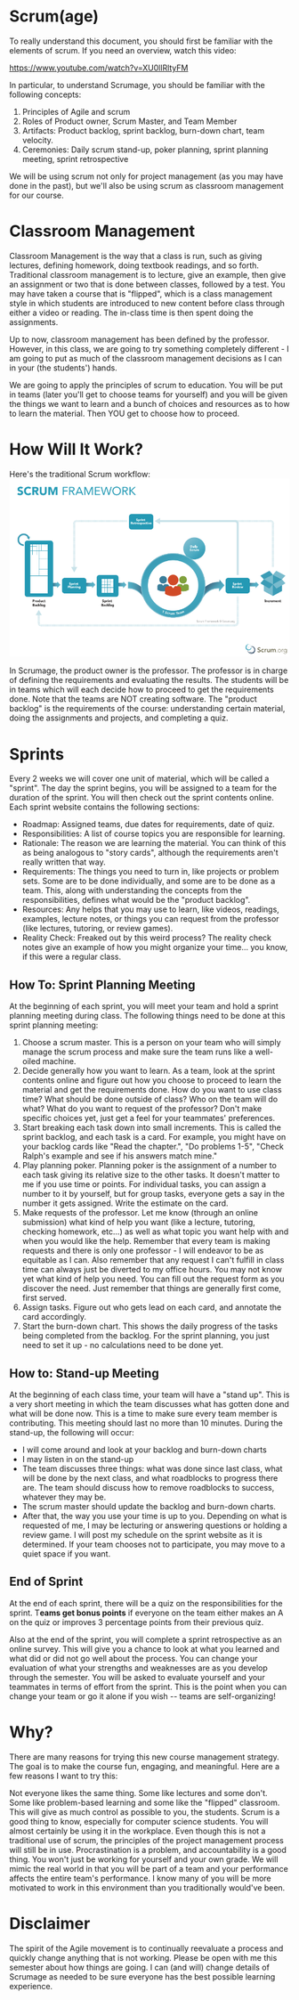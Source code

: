 # Scrum(age)
To really understand this document, you should first be familiar with the elements of scrum.  If you need an overview, watch this video:

https://www.youtube.com/watch?v=XU0llRltyFM

In particular, to understand Scrumage, you should be familiar with the following concepts:

1. Principles of Agile and scrum
2. Roles of Product owner, Scrum Master, and Team Member
3. Artifacts: Product backlog, sprint backlog, burn-down chart, team velocity.
4. Ceremonies: Daily scrum stand-up, poker planning, sprint planning meeting, sprint retrospective

We will be using scrum not only for project management (as you may have done in the past), but we'll also be using scrum as classroom management for our course.  

# Classroom Management
Classroom Management is the way that a class is run, such as giving lectures, defining homework, doing textbook readings, and so forth.  Traditional classroom management is to lecture, give an example, then give an assignment or two that is done between classes, followed by a test.  You may have taken a course that is "flipped", which is a class management style in which students are introduced to new content before class through either a video or reading.  The in-class time is then spent doing the assignments.

Up to now, classroom management has been defined by the professor.  However, in this class, we are going to try something completely different - I am going to put as much of the classroom management decisions as I can in your (the students') hands.

We are going to apply the principles of scrum to education. You will be put in teams (later you'll get to choose teams for yourself) and you will be given the things we want to learn and a bunch of choices and resources as to how to learn the material.  Then YOU get to choose how to proceed.

# How Will It Work?

Here's the traditional Scrum workflow: ![scrum workflow graphic](https://github.com/vsummet/mat310_scrummage_master/blob/master/ScrumWorkflow.png)

In Scrumage, the product owner is the professor.  The professor is in charge of defining the requirements and evaluating the results.  The students will be in teams which will each decide how to proceed to get the requirements done.  Note that the teams are NOT creating software.  The "product backlog" is the requirements of the course: understanding certain material, doing the assignments and projects, and completing a quiz.  

# Sprints
Every 2 weeks we will cover one unit of material, which will be called a "sprint".  The day the sprint begins, you will be assigned to a team for the duration of the sprint.  You will then check out the sprint contents online.  Each sprint website contains the following sections:

* Roadmap: Assigned teams, due dates for requirements, date of quiz. 
* Responsibilities: A list of course topics you are responsible for learning.  
* Rationale: The reason we are learning the material.  You can think of this as being analogous to "story cards", although the requirements aren't really written that way.
* Requirements: The things you need to turn in, like projects or problem sets.  Some are to be done individually, and some are to be done as a team.  This, along with understanding the concepts from the responsibilities, defines what would be the "product backlog".
* Resources: Any helps that you may use to learn, like videos, readings, examples, lecture notes, or things you can request from the professor (like lectures, tutoring, or review games).
* Reality Check: Freaked out by this weird process?  The reality check notes give an example of how you might organize your time... you know, if this were a regular class.

## How To: Sprint Planning Meeting
 At the beginning of each sprint, you will meet your team and hold a sprint planning meeting during class.  The following things need to be done at this sprint planning meeting:

1. Choose a scrum master.  This is a person on your team who will simply manage the scrum process and make sure the team runs like a well-oiled machine.  
2. Decide generally how you want to learn.  As a team, look at the sprint contents online and figure out how you choose to proceed to learn the material and get the requirements done. How do you want to use class time?  What should be done outside of class?  Who on the team will do what?  What do you want to request of the professor?  Don't make specific choices yet, just get a feel for your teammates' preferences.
3. Start breaking each task down into small increments.  This is called the sprint backlog, and each task is a card.  For example, you might have on your backlog cards like "Read the chapter.", "Do problems 1-5", "Check Ralph's example and see if his answers match mine."
4. Play planning poker.  Planning poker is the assignment of a number to each task giving its relative size to the other tasks.  It doesn't matter to me if you use time or points.  For individual tasks, you can assign a number to it by yourself, but for group tasks, everyone gets a say in the number it gets assigned.  Write the estimate on the card.
5. Make requests of the professor.  Let me know (through an online submission) what kind of help you want (like a lecture, tutoring, checking homework, etc...) as well as what topic you want help with and when you would like the help.  Remember that every team is making requests and there is only one professor - I will endeavor to be as equitable as I can.  Also remember that any request I can't fulfill in class time can always just be diverted to my office hours.  You may not know yet what kind of help you need.  You can fill out the request form as you discover the need.  Just remember that things are generally first come, first served.
6. Assign tasks.  Figure out who gets lead on each card, and annotate the card accordingly.
7. Start the burn-down chart.  This shows the daily progress of the tasks being completed from the backlog.  For the sprint planning, you just need to set it up - no calculations need to be done yet.
## How to: Stand-up Meeting
At the beginning of each class time, your team will have a "stand up".  This is a very short meeting in which the team discusses what has gotten done and what will be done now.  This is a time to make sure every team member is contributing.  This meeting should last no more than 10 minutes.  During the stand-up, the following will occur:

* I will come around and look at your backlog and burn-down charts
* I may listen in on the stand-up
* The team discusses three things: what was done since last class, what will be done by the next class, and what roadblocks to progress there are.  The team should discuss how to remove roadblocks to success, whatever they may be.
* The scrum master should update the backlog and burn-down charts.
* After that, the way you use your time is up to you.  Depending on what is requested of me, I may be lecturing or answering questions or holding a review game.  I will post my schedule on the sprint website as it is determined.  If your team chooses not to participate, you may move to a quiet space if you want.

## End of Sprint
At the end of each sprint, there will be a quiz on the responsibilities for the sprint.  T**eams get bonus points** if everyone on the team either makes an A on the quiz or improves 3 percentage points from their previous quiz.

Also at the end of the sprint, you will complete a sprint retrospective as an online survey.  This will give you a chance to look at what you learned and what did or did not go well about the process.  You can change your evaluation of what your strengths and weaknesses are as you develop through the semester. You will be asked to evaluate yourself and your teammates in terms of effort from the sprint.  This is the point when you can change your team or go it alone if you wish -- teams are self-organizing!

# Why?
There are many reasons for trying this new course management strategy.  The goal is to make the course fun, engaging, and meaningful.  Here are a few reasons I want to try this:

Not everyone likes the same thing.  Some like lectures and some don't.  Some like problem-based learning and some like the "flipped" classroom.  This will give as much control as possible to you, the students.
Scrum is a good thing to know, especially for computer science students.  You will almost certainly be using it in the workplace.  Even though this is not a traditional use of scrum, the principles of the project management process will still be in use.
Procrastination is a problem, and accountability is a good thing.  You won't just be working for yourself and your own grade.  We will mimic the real world in that you will be part of a team and your performance affects the entire team's performance.  I know many of you will be more motivated to work in this environment than you traditionally would've been.
# Disclaimer
The spirit of the Agile movement is to continually reevaluate a process and quickly change anything that is not working.  Please be open with me this semester about how things are going.  I can (and will) change details of Scrumage as needed to be sure everyone has the best possible learning experience.

